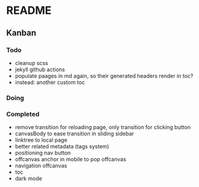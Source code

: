 # README

## Kanban

### Todo

- cleanup scss
- jekyll github actions
- populate paages in md again, so their generated headers render in toc?
- instead: another custom toc

### Doing

### Completed

- remove transition for reloading page, only transition for clicking button
- canvasBody to ease transition in sliding sidebar
- linktree to local page
- better related metadata (tags system)
- positioning nav button
- offcanvas anchor in mobile to pop offcanvas
- navigation offcanvas
- toc
- dark mode

<!--
### Archived

-

-->

<!--
	{% comment %} {% assign content_list = content | split: "
		<hr />
		" %} {% for sect in content_list %}
		<section>
			{{ sect }}
			<hr />
		</section>
		{% endfor %} {% endcomment %}
 -->

  <!-- {%- if page.categories -%}
        <br/>
        Category:
        <a class="category-link" href="{{ page.category | replace: ' ', '-' | relative_url }}">
            {{ page.category | escape }}
        </a>

        {% assign category = page.categories[0] %}
        {% assign posts = site.poosts | where: "category", category %}

        {% for post in posts %}
            {% if post.url == page.url %}
                {% assign post_index0 =forloop.index0 %}
                {% assign post_index1 = forloop.index %}
            {% endif %}
        {% endfor %}

        {% for post in posts %}

            {% if post_index0 == forloop.index %}
                {% assign prev_post = post %}
            {% endif %}
            {% if post_index1 == forloop.index0 %}
                {% assign next_post = post %}
            {% endif %}

        {% endfor %}
        {% assign category = page.categories[0] %}
        {% assign posts = site.collections | where: "category", category %}
        {% if prev_post %}
            <br/>&#8672;&nbsp;Previous:
            <a href="{{ prev_post.url | relative_url }}">
                {{prev_post.title}}
            </a>
        {% endif %}

        {% if next_post %}
            <br/>&#8674;&nbsp;Next:
            <a href="{{ next_post.url | relative_url}}">{{next_post.title}}
            </a>
        {% endif %}
    {%- endif -%} -->
